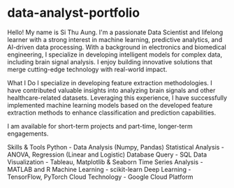 # data-analyst-portfolio
Hello!
My name is Si Thu Aung. I'm a passionate Data Scientist and lifelong learner with a strong interest in machine learning, predictive analytics, and AI-driven data processing. With a background in electronics and biomedical engineering, I specialize in developing intelligent models for complex data, including brain signal analysis. I enjoy building innovative solutions that merge cutting-edge technology with real-world impact.

What I Do
I specialize in developing feature extraction methodologies. I have contributed valuable insights into analyzing brain signals and other healthcare-related datasets. Leveraging this experience, I have successfully implemented machine learning models based on the developed feature extraction methods to enhance classification and prediction capabilities.

I am available for short-term projects and part-time, longer-term engagements.

Skills & Tools
Python - Data Analysis (Numpy, Pandas)
Statistical Analysis - ANOVA, Regression (Linear and Logistic)
Database Query - SQL
Data Visualization - Tableau, Matplotlib & Seaborn
Time Series Analysis - MATLAB and R
Machine Learning - scikit-learn
Deep Learning - TensorFlow, PyTorch
Cloud Technology - Google Cloud Platform
